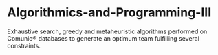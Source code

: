 # Algorithmics-and-Programming-III
Exhaustive search, greedy and metaheuristic algorithms performed on Comunio® databases to generate an optimum team fulfilling several constraints.
